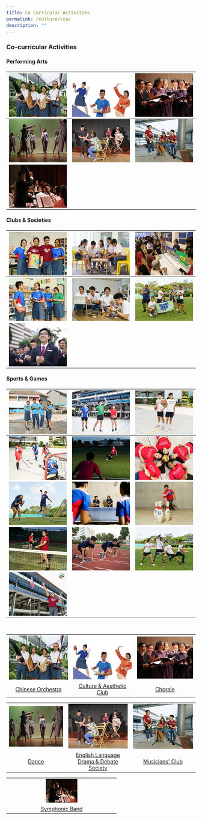 ```yaml
---
title: Co Curricular Activities
permalink: /culture/cca/
description: ""
---
```

### **Co-curricular Activities** 
#### **Performing Arts**

| <a href="/culture/cca/performing-arts/chinese-orchestra/"><img src="/images/CCA/cca1.jpg" align = "center"></a> | <a href="/culture/cca/performing-arts/culture-and-aesthetic-club/"><img src="/images/CCA/cca2.jpg" align = "center"></a> | <a href="/culture/cca/performing-arts/chorale/"><img src="/images/CCA/cca3.jpg" align = "center"></a> |
| --------   | --------     | --------    |
| <a href="/culture/cca/performing-arts/dance/"><img src="/images/CCA/cca4.jpg" align = "center"></a> | <a href="/culture/cca/performing-arts/eldds/"><img src="/images/CCA/cca5.jpg" align = "center"></a> | <a href="/culture/cca/performing-arts/musicians-club/"><img src="/images/CCA/cca6.jpg" align = "center"></a> |
| <a href="/culture/cca/performing-arts/symphonic-band/"><img src="/images/CCA/cca7.jpg" align = "center"></a> |               |               |

#### **Clubs & Societies**

| <a href="/culture/cca/clubs-and-societies/art-and-guitar/club/"><img src="/images/CCA/cca8.jpg" align = "center"></a> | <a href="/culture/cca/clubs-and-societies/class-leaders-council/"><img src="/images/CCA/cca9.jpg" align = "center"></a> | <a href="/culture/cca/clubs-and-societies/interact-club/"><img src="/images/CCA/cca10.jpg" align = "center"></a> |
| --------   | --------     | --------    |
| <a href="/culture/cca/clubs-and-societies/library-council-and-strategy-club/"><img src="/images/CCA/cca11.jpg" align = "center"></a> | <a href="/culture/cca/clubs-and-societies/makers-academy/"><img src="/images/CCA/cca12.jpg" align = "center"></a> | <a href="/culture/cca/clubs-and-societies/outdoor-adventure-club/"><img src="/images/CCA/cca13.jpg" align = "center"></a> |
| <a href="/culture/cca/clubs-and-societies/students-council/"><img src="/images/CCA/cca14.jpg" align = "center"></a> |               |               |


#### **Sports & Games**

| <a href="/culture/cca/sports-and-games/air-weapons/"><img src="/images/CCA/cca15.jpg" align = "center"></a> | <a href="/culture/cca/sports-and-games/badminton/"><img src="/images/CCA/cca16.jpg" align = "center"></a> | <a href="/culture/cca/sports-and-games/basketball/"><img src="/images/CCA/cca17.jpg" align = "center"></a> |
| --------   | --------     | --------    |
| <a href="/culture/cca/sports-and-games/floorball/"><img src="/images/CCA/cca18.jpg" align = "center"></a> | <a href="/culture/cca/sports-and-games/football/"><img src="/images/CCA/cca19.jpg" align = "center"></a> | <a href="/culture/cca/sports-and-games/netball/"><img src="/images/CCA/cca20.jpg" align = "center"></a>|
| <a href="/culture/cca/sports-and-games/modular-sports/"><img src="/images/CCA/cca21.jpg" align = "center"></a> | <a href="/culture/cca/sports-and-games/table-tennis/"><img src="/images/CCA/cca22.jpg" align = "center"></a> | <a href="/culture/cca/sports-and-games/tenpin-bowling/"><img src="/images/CCA/cca23.jpg" align = "center"></a> |
| <a href="/culture/cca/sports-and-games/tennis/"><img src="/images/CCA/cca24.jpg" align = "center"></a> | <a href="/culture/cca/sports-and-games/track-and-field/"><img src="/images/CCA/cca25.jpg" align = "center"></a> | <a href="/culture/cca/sports-and-games/ultimate-frisbee/"><img src="/images/CCA/cca26.jpg" align = "center"></a> |
| <a href="/culture/cca/sports-and-games/volleyball/"><img src="/images/CCA/cca27.jpg" align = "center"></a> |               |               |

<br clear="left" />	

<table>
	<tr>
    <td style= "text-align: center;">
			<a href="/culture/cca/performing-arts/chinese-orchestra/"><img src="/images/CCA/cca1.jpg"></a>
		</td>
		<td style= "text-align: center;">
			<a href="/culture/cca/performing-arts/culture-and-aesthetic-club/"><img src="/images/CCA/cca2.jpg"></a>
		</td>
    <td style= "text-align: center;">
			<a href="/culture/cca/performing-arts/chorale/"><img src="/images/CCA/cca3.jpg" ></a>
		</td>
	</tr>
		<tr>
    <td style= "text-align: center;">
			<a href="/culture/cca/performing-arts/chinese-orchestra/">Chinese Orchestra</a>
</td>
		<td style= "text-align: center;">			
			<a href="/culture/cca/performing-arts/culture-and-aesthetic-club/">Culture & Aesthetic Club</a>
</td>
    <td style= "text-align: center;">
			<a href="/culture/cca/performing-arts/chorale/">Chorale</a>
		</td>
	</tr>
</table>
<table>
	<tr>
    <td style= "text-align: center;">
			<a href="/culture/cca/performing-arts/dance/"><img src="/images/CCA/cca4.jpg"></a>
		</td>
		<td style= "text-align: center;">
			<a href="/culture/cca/performing-arts/eldds/"><img src="/images/CCA/cca5.jpg"></a>
		</td>
    <td style= "text-align: center;">
			<a href="/culture/cca/performing-arts/musicians-club/"><img src="/images/CCA/cca6.jpg"></a>
		</td>
	</tr>
		<tr>
    <td style= "text-align: center;">
			<a href="/culture/cca/performing-arts/dance/">Dance</a>
</td>
		<td style= "text-align: center;">			
			<a href="/culture/cca/performing-arts/eldds/">English Language Drama & Debate Society</a>
</td>
    <td style= "text-align: center;">
			<a href="/culture/cca/performing-arts/musicians-club/">Musicians' Club</a>
		</td>
	</tr>
</table>
<table>
	<tr>
    <td style= "text-align: center;">
			<a href="/culture/cca/performing-arts/symphonic-band/"><img style="width:30%" src="/images/CCA/cca7.jpg"></a>
		</td>
	</tr>
		<tr>
    <td style= "text-align: center;">
			<a href="/culture/cca/performing-arts/symphonic-band/">Symphonic Band</a>
		</td>
	</tr>
</table>